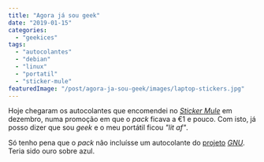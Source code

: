 ```yaml
---
title: "Agora já sou geek"
date: "2019-01-15"
categories: 
  - "geekices"
tags: 
  - "autocolantes"
  - "debian"
  - "linux"
  - "portatil"
  - "sticker-mule"
featuredImage: "/post/agora-ja-sou-geek/images/laptop-stickers.jpg"
---
```


Hoje chegaram os autocolantes que encomendei no _[Sticker Mule](https://www.stickermule.com/)_ em dezembro, numa promoção em que o _pack_ ficava a €1 e pouco. Com isto, já posso dizer que sou _geek_ e o meu portátil ficou _"lit af"_.

Só tenho pena que o _pack_ não incluísse um autocolante do [projeto](https://www.gnu.org/) _[GNU](https://www.gnu.org/)_. Teria sido ouro sobre azul.
